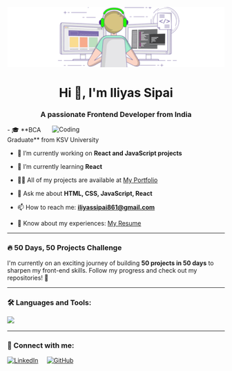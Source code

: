<img src="https://raw.githubusercontent.com/leorrose/leorrose/master/readme_header.gif">
<h1 align="center">Hi 👋, I'm Iliyas Sipai</h1>
<h3 align="center">A passionate Frontend Developer from India</h3>

<img align="right" alt="Coding" width="400" src="https://cdn.dribbble.com/users/1162077/screenshots/3848914/media/320984a9ca58b9024f1a1ab19a22f3eb.gif">
- 🎓 **BCA Graduate** from KSV University  

- 🔭 I’m currently working on **React and JavaScript projects**

- 🌱 I’m currently learning **React**

- 👨‍💻 All of my projects are available at [My Portfolio](https://portfolio-sipai-iliyas-projects.vercel.app/)

- 💬 Ask me about **HTML, CSS, JavaScript, React**

- 📫 How to reach me: **iliyassipai861@gmail.com**

- 📄 Know about my experiences: [My Resume](https://your-resume-link.com)

---

### 🔥 50 Days, 50 Projects Challenge  
I'm currently on an exciting journey of building **50 projects in 50 days** to sharpen my front-end skills. Follow my progress and check out my repositories! 🚀  

---
### 🛠️ Languages and Tools:
<p >
  <img src="https://skillicons.dev/icons?i=html,css,js,react,bootstrap,git,github,vscode" />
</p>

---

### 🔗 Connect with me:
<div  style="display: flex; gap: 20px; flex-wrap: wrap;">

  <a href="https://www.linkedin.com/in/iliyas-sipai-dev/" target="_blank">
    <img src="https://img.shields.io/badge/LinkedIn-blue?style=flat&logo=linkedin" alt="LinkedIn"/>
  </a>

  <a href="https://github.com/your-username" target="_blank">
    <img src="https://img.shields.io/badge/GitHub-black?style=flat&logo=github" alt="GitHub"/>
  </a>

</div>



